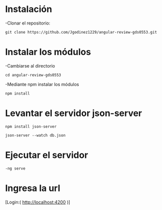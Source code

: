 # Instalación 
-Clonar el repositorio:  
```
git clone https://github.com/Jgodinez1229/angular-review-gds0553.git 
```

# Instalar los módulos
-Cambiarse al directorio
```
cd angular-review-gds0553
```
-Mediante npm instalar los módulos
```
npm install
```

# Levantar el servidor json-server
```
npm install json-server
```
```
json-server --watch db.json
```

# Ejecutar el servidor
```
-ng serve 
```

# Ingresa la url 
[Login:( <http://localhost:4200> )]




